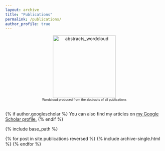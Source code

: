 ```yaml
---
layout: archive
title: "Publications"
permalink: /publications/
author_profile: true
---
```


<center><img src="Abstracts_wordcloud.png" alt="abstracts_wordcloud" width="200"></center>
<center><span style = "font-size:0.7em;">Wordcloud produced from the abstracts of all publications</span></center>
<br/>

{% if author.googlescholar %}
  You can also find my articles on <u><a href="{{author.googlescholar}}">my Google Scholar profile</a>.</u>
{% endif %}

{% include base_path %}

{% for post in site.publications reversed %}
  {% include archive-single.html %}
{% endfor %}
